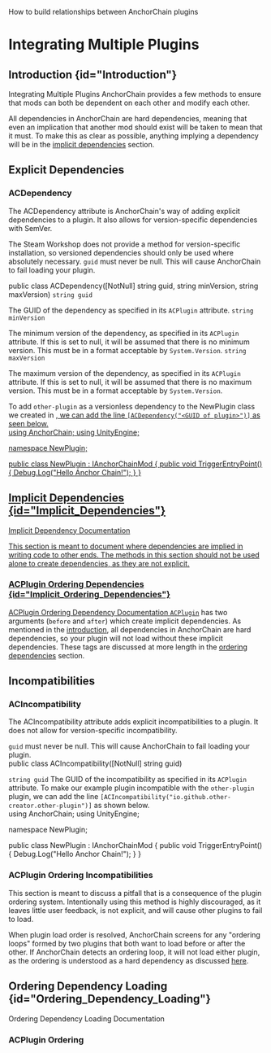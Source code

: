 <link-summary>How to build relationships between AnchorChain plugins</link-summary>
<show-structure for="chapter,procedure" depth="2"/>

# Integrating Multiple Plugins

## Introduction {id="Introduction"}
<link-summary>Integrating Multiple Plugins</link-summary>
AnchorChain provides a few methods to ensure that mods can both be dependent on each other and modify each other.  

All dependencies in AnchorChain are hard dependencies, meaning that even an implication that another mod should exist will be taken to mean that it must.
To make this as clear as possible, anything implying a dependency will be in the 
<a href="Integrating-Multiple-Plugins.md#Implicit_Dependencies">implicit dependencies</a> section.

## Explicit Dependencies

### ACDependency

<tabs>
<tab title="The ACDependency Attribute">

The ACDependency 
<tooltip term="Attribute">attribute</tooltip> is AnchorChain's way of adding explicit dependencies to a plugin.
It also allows for version-specific dependencies with SemVer.

<note>The Steam Workshop does not provide a method for version-specific installation, so versioned dependencies should only be used where absolutely necessary.</note>
<warning><code>guid</code> must never be null. This will cause AnchorChain to fail loading your plugin.</warning>
<br/>

<code-block lang="C#">
public class ACDependency([NotNull] string guid, string minVersion, string maxVersion)
</code-block>

<procedure title="Arguments" collapsible="true" type="choices">
<step>
<code>string guid</code>

The GUID of the dependency as specified in its `ACPlugin` attribute. 
</step>
<step>
<code>string minVersion</code>

The minimum version of the dependency, as specified in its `ACPlugin` attribute. 
If this is set to null, it will be assumed that there is no minimum version.
This must be in a format acceptable by `System.Version`.
</step>
<step>
<code>string maxVersion</code>

The maximum version of the dependency, as specified in its `ACPlugin` attribute.
If this is set to null, it will be assumed that there is no maximum version.
This must be in a format acceptable by `System.Version`.
</step>
</procedure>
</tab>

<tab title="Example">
To add <code>other-plugin</code> as a versionless dependency to the NewPlugin class we created in
<a href="Writing-A-Basic-Plugin.md"/>, we can add the line 
<code>[ACDependency("&lt;GUID of plugin&gt;")]</code> as seen below.
<br/>
<code-block lang="C#">
using AnchorChain;
using UnityEngine;

namespace NewPlugin;

<![CDATA[[ACPlugin("io.github.your-url.new-plugin", "New Plugin", "0.1.0")]]]>
<![CDATA[[ACDependency("io.github.other-creator.other-plugin")]]]>
public class NewPlugin : IAnchorChainMod {
    public void TriggerEntryPoint() {
        Debug.Log("Hello Anchor Chain!");
    }
}
</code-block>
</tab>
</tabs>

## Implicit Dependencies {id="Implicit_Dependencies"}
<link-summary>Implicit Dependency Documentation</link-summary>

<note>
This section is meant to document where dependencies are implied in writing code to other ends.
The methods in this section should not be used alone to create dependencies, as they are not explicit.
</note>

### ACPlugin Ordering Dependencies {id="Implicit_Ordering_Dependencies"}
<link-summary>ACPlugin Ordering Dependency Documentation</link-summary>
<a href="Writing-A-Basic-Plugin.md#ACPlugin"><code>ACPlugin</code></a> has two arguments (<code>before</code> and <code>after</code>) which create implicit dependencies.
As mentioned in the <a href="Integrating-Multiple-Plugins.md#Introduction">introduction</a>, all dependencies in AnchorChain are hard dependencies, so your plugin will not load without these implicit dependencies.
These tags are discussed at more length in the <a href="Integrating-Multiple-Plugins.md#Ordering_Dependency_Loading">ordering dependencies</a> section.

## Incompatibilities

### ACIncompatibility

<tabs>
<tab title="The ACIncompatibility Attribute">
The ACIncompatibility
<tooltip term="Attribute">attribute</tooltip> adds explicit incompatibilities to a plugin.
It does not allow for version-specific incompatibility.

<warning><code>guid</code> must never be null. This will cause AnchorChain to fail loading your plugin.</warning>
<br/>
<code-block lang="C#">
public class ACIncompatibility([NotNull] string guid)
</code-block>

<procedure title="Arguments" collapsible="true" type="choices">
<step>
<code>string guid</code>  
The GUID of the incompatibility as specified in its <code>ACPlugin</code> attribute.
</step>
</procedure>
</tab>

<tab title="Example">
To make our example plugin incompatible with the <code>other-plugin</code> plugin, we can add the line
<code>[ACIncompatibility("io.github.other-creator.other-plugin")]</code> as shown below.
<br/>

<code-block lang="C#">
using AnchorChain;
using UnityEngine;

namespace NewPlugin;

<![CDATA[[ACPlugin("io.github.your-url.new-plugin", "New Plugin", "0.1.0")]]]>
<![CDATA[[ACIncompatibility("io.github.other-creator.other-plugin")]]]>
public class NewPlugin : IAnchorChainMod {
    public void TriggerEntryPoint() {
        Debug.Log("Hello Anchor Chain!");
    }
}
</code-block>
</tab>
</tabs>

### ACPlugin Ordering Incompatibilities

<warning>
This section is meant to discuss a pitfall that is a consequence of the plugin ordering system.
Intentionally using this method is highly discouraged, as it leaves little user feedback, is not explicit, and will cause other plugins to fail to load.
</warning>

When plugin load order is resolved, AnchorChain screens for any "ordering loops" formed by two plugins that both want to load before or after the other.
If AnchorChain detects an ordering loop, it will not load either plugin, as the ordering is understood as a hard dependency as discussed 
<a href="Integrating-Multiple-Plugins.md#Implicit_Ordering_Dependencies">here</a>.

## Ordering Dependency Loading {id="Ordering_Dependency_Loading"}
<link-summary>Ordering Dependency Loading Documentation</link-summary>

### ACPlugin Ordering


